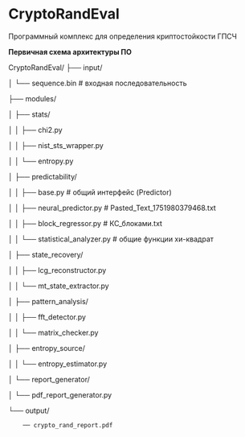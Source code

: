 # CryptoRandEval
Программный комплекс для определения криптостойкости ГПСЧ

**Первичная схема архитектуры ПО**

CryptoRandEval/
├── input/

│       └── sequence.bin         # входная последовательность

├── modules/

│       ├── stats/

│       │       ├── chi2.py

│       │       ├── nist_sts_wrapper.py

│       │       └── entropy.py

│       ├── predictability/

│       │       ├── base.py                  # общий интерфейс (Predictor)

│       │       ├── neural_predictor.py      # Pasted_Text_1751980379468.txt

│       │       ├── block_regressor.py       # КС_блоками.txt

│       │       └── statistical_analyzer.py  # общие функции хи-квадрат

│       ├── state_recovery/

│       │       ├── lcg_reconstructor.py

│       │       └── mt_state_extractor.py

│       ├── pattern_analysis/

│       │       ├── fft_detector.py

│       │       └── matrix_checker.py

│       ├── entropy_source/

│       │       └── entropy_estimator.py

│       └── report_generator/

│       └── pdf_report_generator.py

└── output/

        ── crypto_rand_report.pdf